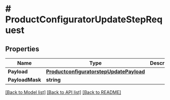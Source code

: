 # # ProductConfiguratorUpdateStepRequest


## Properties 


Name | Type | Description | Notes
------------ | ------------- | ------------- | -------------
**Payload**| [**ProductconfiguratorstepUpdatePayload**](ProductconfiguratorstepUpdatePayload.md) |   | [optional]
**PayloadMask**| **string** |   | [optional]


[[Back to Model list]](../../README.md#models) [[Back to API list]](../../README.md#endpoints) [[Back to README]](../../README.md)

